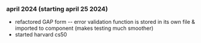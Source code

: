 ### april 2024 (starting april 25 2024)
- refactored GAP form -- error validation function is stored in its own file & imported to component (makes testing much smoother)
- started harvard cs50

